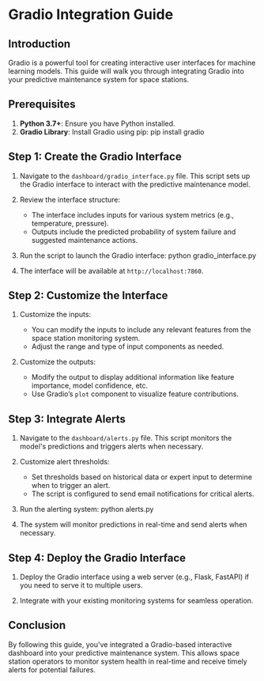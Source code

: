 # Gradio Integration Guide

## Introduction

Gradio is a powerful tool for creating interactive user interfaces for machine learning models. This guide will walk you through integrating Gradio into your predictive maintenance system for space stations.

## Prerequisites

1. **Python 3.7+**: Ensure you have Python installed.
2. **Gradio Library**: Install Gradio using pip:
   pip install gradio

## Step 1: Create the Gradio Interface

1. Navigate to the `dashboard/gradio_interface.py` file. This script sets up the Gradio interface to interact with the predictive maintenance model.

2. Review the interface structure:
   - The interface includes inputs for various system metrics (e.g., temperature, pressure).
   - Outputs include the predicted probability of system failure and suggested maintenance actions.

3. Run the script to launch the Gradio interface:
   python gradio_interface.py

4. The interface will be available at `http://localhost:7860`.

## Step 2: Customize the Interface

1. Customize the inputs:
   - You can modify the inputs to include any relevant features from the space station monitoring system.
   - Adjust the range and type of input components as needed.

2. Customize the outputs:
   - Modify the output to display additional information like feature importance, model confidence, etc.
   - Use Gradio’s `plot` component to visualize feature contributions.

## Step 3: Integrate Alerts

1. Navigate to the `dashboard/alerts.py` file. This script monitors the model's predictions and triggers alerts when necessary.

2. Customize alert thresholds:
   - Set thresholds based on historical data or expert input to determine when to trigger an alert.
   - The script is configured to send email notifications for critical alerts.

3. Run the alerting system:
   python alerts.py

4. The system will monitor predictions in real-time and send alerts when necessary.

## Step 4: Deploy the Gradio Interface

1. Deploy the Gradio interface using a web server (e.g., Flask, FastAPI) if you need to serve it to multiple users.

2. Integrate with your existing monitoring systems for seamless operation.

## Conclusion

By following this guide, you've integrated a Gradio-based interactive dashboard into your predictive maintenance system. This allows space station operators to monitor system health in real-time and receive timely alerts for potential failures.
